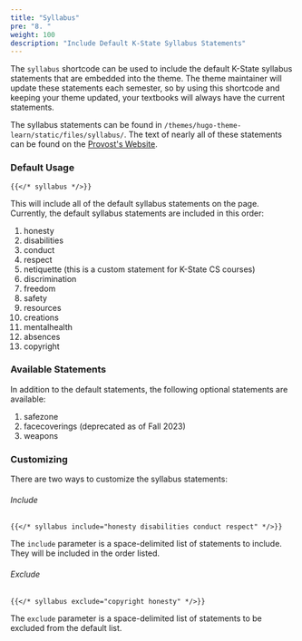 ```yaml
---
title: "Syllabus"
pre: "8. "
weight: 100
description: "Include Default K-State Syllabus Statements"
---
```


The `syllabus` shortcode can be used to include the default K-State syllabus statements that are embedded into the theme. The theme maintainer will update these statements each semester, so by using this shortcode and keeping your theme updated, your textbooks will always have the current statements.

The syllabus statements can be found in `/themes/hugo-theme-learn/static/files/syllabus/`. The text of nearly all of these statements can be found on the [Provost's Website](https://www.k-state.edu/provost/resources/teaching/course.html).

### Default Usage

```
{{</* syllabus */>}}
```

This will include all of the default syllabus statements on the page. Currently, the default syllabus statements are included in this order:

1. honesty
1. disabilities
1. conduct
1. respect
1. netiquette (this is a custom statement for K-State CS courses)
1. discrimination
1. freedom
1. safety
1. resources
1. creations
1. mentalhealth
1. absences
1. copyright

### Available Statements

In addition to the default statements, the following optional statements are available:

1. safezone
1. facecoverings (deprecated as of Fall 2023)
1. weapons

### Customizing

There are two ways to customize the syllabus statements:

###### Include

```
{{</* syllabus include="honesty disabilities conduct respect" */>}}
```

The `include` parameter is a space-delimited list of statements to include. They will be included in the order listed.

###### Exclude

```
{{</* syllabus exclude="copyright honesty" */>}}
```

The `exclude` parameter is a space-delimited list of statements to be excluded from the default list.
